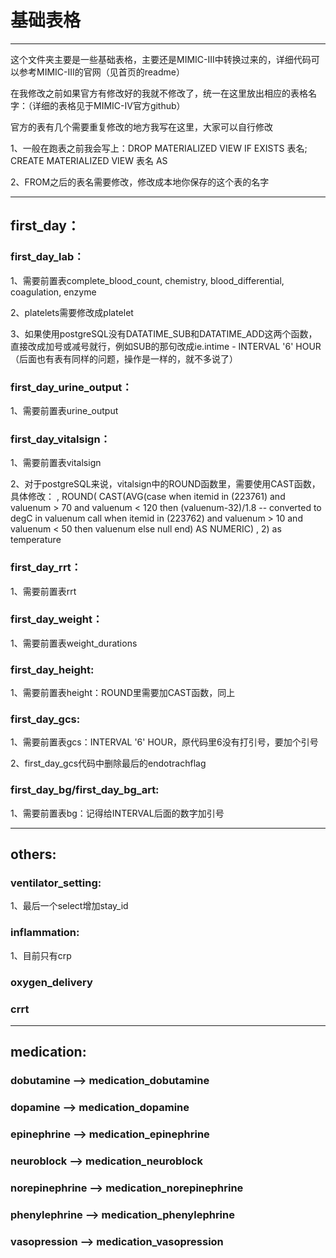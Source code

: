 # 基础表格
---
这个文件夹主要是一些基础表格，主要还是MIMIC-III中转换过来的，详细代码可以参考MIMIC-III的官网（见首页的readme）


在我修改之前如果官方有修改好的我就不修改了，统一在这里放出相应的表格名字：（详细的表格见于MIMIC-IV官方github）

官方的表有几个需要重复修改的地方我写在这里，大家可以自行修改

1、一般在跑表之前我会写上：DROP MATERIALIZED VIEW IF EXISTS 表名; CREATE MATERIALIZED VIEW 表名 AS

2、FROM之后的表名需要修改，修改成本地你保存的这个表的名字

---

## first_day：

### first_day_lab：

1、需要前置表complete_blood_count, chemistry, blood_differential, coagulation, enzyme

2、platelets需要修改成platelet

3、如果使用postgreSQL没有DATATIME_SUB和DATATIME_ADD这两个函数，直接改成加号或减号就行，例如SUB的那句改成ie.intime - INTERVAL '6' HOUR（后面也有表有同样的问题，操作是一样的，就不多说了）

### first_day_urine_output：

1、需要前置表urine_output

### first_day_vitalsign：

1、需要前置表vitalsign

2、对于postgreSQL来说，vitalsign中的ROUND函数里，需要使用CAST函数，具体修改： 
, ROUND(
      CAST(AVG(case when itemid in (223761) and valuenum > 70 and valuenum < 120 then (valuenum-32)/1.8 -- converted to degC in valuenum call
              when itemid in (223762) and valuenum > 10 and valuenum < 50  then valuenum else null end) AS NUMERIC)
    , 2) as temperature

### first_day_rrt：

1、需要前置表rrt

### first_day_weight：

1、需要前置表weight_durations

### first_day_height:

1、需要前置表height：ROUND里需要加CAST函数，同上

### first_day_gcs:

1、需要前置表gcs：INTERVAL '6' HOUR，原代码里6没有打引号，要加个引号

2、first_day_gcs代码中删除最后的endotrachflag

### first_day_bg/first_day_bg_art:

1、需要前置表bg：记得给INTERVAL后面的数字加引号

---

## others:

### ventilator_setting:

1、最后一个select增加stay_id

### inflammation:

1、目前只有crp

### oxygen_delivery

### crrt

---

## medication:

### dobutamine --> medication_dobutamine

### dopamine --> medication_dopamine

### epinephrine --> medication_epinephrine

### neuroblock --> medication_neuroblock

### norepinephrine --> medication_norepinephrine

### phenylephrine --> medication_phenylephrine

### vasopression --> medication_vasopression



